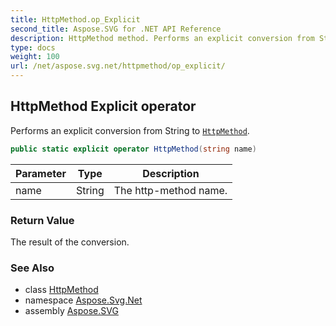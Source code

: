 ```yaml
---
title: HttpMethod.op_Explicit
second_title: Aspose.SVG for .NET API Reference
description: HttpMethod method. Performs an explicit conversion from String to HttpMethod
type: docs
weight: 100
url: /net/aspose.svg.net/httpmethod/op_explicit/
---
```

## HttpMethod Explicit operator

Performs an explicit conversion from String to [`HttpMethod`](../).

```csharp
public static explicit operator HttpMethod(string name)
```

| Parameter | Type | Description |
| --- | --- | --- |
| name | String | The http-method name. |

### Return Value

The result of the conversion.

### See Also

* class [HttpMethod](../)
* namespace [Aspose.Svg.Net](../../../aspose.svg.net/)
* assembly [Aspose.SVG](../../../)
